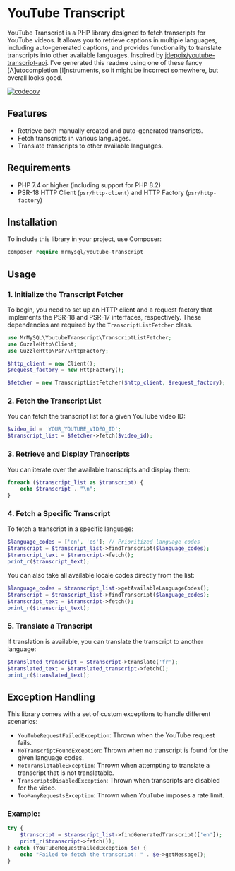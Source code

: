 YouTube Transcript
============================

YouTube Transcript is a PHP library designed to fetch transcripts for YouTube videos. It allows you to retrieve captions in multiple languages, including auto-generated captions, and provides functionality to translate transcripts into other available languages. Inspired by [jdepoix/youtube-transcript-api](https://github.com/jdepoix/youtube-transcript-api). I've generated this readme using one of these fancy [A]utocompletion [I]nstruments, so it might be incorrect somewhere, but overall looks good.

[![codecov](https://codecov.io/gh/MrMySQL/youtube-transcript/graph/badge.svg?token=2LPZ8B1MRH)](https://codecov.io/gh/MrMySQL/youtube-transcript)


Features
--------

-   Retrieve both manually created and auto-generated transcripts.
-   Fetch transcripts in various languages.
-   Translate transcripts to other available languages.

Requirements
------------

-   PHP 7.4 or higher (including support for PHP 8.2)
-   PSR-18 HTTP Client (`psr/http-client`) and HTTP Factory (`psr/http-factory`)

Installation
------------

To include this library in your project, use Composer:

```php
composer require mrmysql/youtube-transcript
```

Usage
-----

### 1\. Initialize the Transcript Fetcher

To begin, you need to set up an HTTP client and a request factory that implements the PSR-18 and PSR-17 interfaces, respectively. These dependencies are required by the `TranscriptListFetcher` class.


```php
use MrMySQL\YoutubeTranscript\TranscriptListFetcher;
use GuzzleHttp\Client;
use GuzzleHttp\Psr7\HttpFactory;

$http_client = new Client();
$request_factory = new HttpFactory();

$fetcher = new TranscriptListFetcher($http_client, $request_factory);
```

### 2\. Fetch the Transcript List

You can fetch the transcript list for a given YouTube video ID:

```php
$video_id = 'YOUR_YOUTUBE_VIDEO_ID';
$transcript_list = $fetcher->fetch($video_id);
```

### 3\. Retrieve and Display Transcripts

You can iterate over the available transcripts and display them:

```php
foreach ($transcript_list as $transcript) {
    echo $transcript . "\n";
}
```

### 4\. Fetch a Specific Transcript

To fetch a transcript in a specific language:

```php
$language_codes = ['en', 'es']; // Prioritized language codes
$transcript = $transcript_list->findTranscript($language_codes);
$transcript_text = $transcript->fetch();
print_r($transcript_text);
```

You can also take all available locale codes directly from the list:

```php
$language_codes = $transcript_list->getAvailableLanguageCodes();
$transcript = $transcript_list->findTranscript($language_codes);
$transcript_text = $transcript->fetch();
print_r($transcript_text);
```

### 5\. Translate a Transcript

If translation is available, you can translate the transcript to another language:

```php
$translated_transcript = $transcript->translate('fr');
$translated_text = $translated_transcript->fetch();
print_r($translated_text);
```

Exception Handling
------------------

This library comes with a set of custom exceptions to handle different scenarios:

-   `YouTubeRequestFailedException`: Thrown when the YouTube request fails.
-   `NoTranscriptFoundException`: Thrown when no transcript is found for the given language codes.
-   `NotTranslatableException`: Thrown when attempting to translate a transcript that is not translatable.
-   `TranscriptsDisabledException`: Thrown when transcripts are disabled for the video.
-   `TooManyRequestsException`: Thrown when YouTube imposes a rate limit.

### Example:

```php
try {
    $transcript = $transcript_list->findGeneratedTranscript(['en']);
    print_r($transcript->fetch());
} catch (YouTubeRequestFailedException $e) {
    echo "Failed to fetch the transcript: " . $e->getMessage();
}
```

